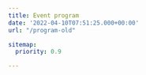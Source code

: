 ```yaml
---
title: Event program
date: '2022-04-10T07:51:25.000+00:00'
url: "/program-old"

sitemap:
  priority: 0.9

---
```



<script type="text/javascript" src="https://sessionize.com/api/v2/mpzwv9s1/view/GridSmart"></script>
